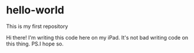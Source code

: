 # hello-world
This is my first repository

Hi there! 
I'm writing this code here on my iPad.
It's not bad writing code on this thing.
PS.I hope so.
